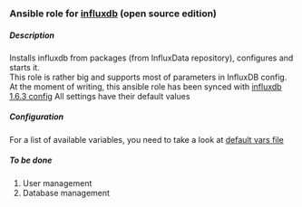 ### Ansible role for [influxdb](https://www.influxdata.com/time-series-platform/influxdb/) (open source edition)

##### Description
Installs influxdb from packages (from InfluxData repository), configures and starts it.  
This role is rather big and supports most of parameters in InfluxDB config.  
At the moment of writing, this ansible role has been synced with [influxdb 1.6.3 config](https://github.com/influxdata/influxdb/blob/389de31c961831de0a9f4172173337d4a6193909/etc/config.sample.toml)
All settings have their default values

##### Configuration
For a list of available variables, you need to take a look at [default vars file](https://github.com/rlex/ansible-role-influxdb/blob/master/defaults/main.yml)

##### To be done
1) User management
2) Database management

